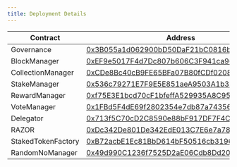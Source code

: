 ```yaml
---
title: Deployment Details
---
```


| Contract           | Address                                                                                                                                                        |
| ------------------ | -------------------------------------------------------------------------------------------------------------------------------------------------------------- |
| Governance         | [0x3B055a1d062900bD50DaF21bC0816bA84e13f29A](https://whispering-turais.explorer.staging-v2.skalenodes.com/address/0x3B055a1d062900bD50DaF21bC0816bA84e13f29A/) |
| BlockManager       | [0xEF9e5017F4d7Dc807b606C3F941ca96e17152cA1](https://whispering-turais.explorer.staging-v2.skalenodes.com/address/0xEF9e5017F4d7Dc807b606C3F941ca96e17152cA1/) |
| CollectionManager  | [0xCDe8Bc40cB9FE65BFa07B80fCDf0208b4Eb188ED](https://whispering-turais.explorer.staging-v2.skalenodes.com/address/0xCDe8Bc40cB9FE65BFa07B80fCDf0208b4Eb188ED/) |
| StakeManager       | [0x536c79271E7F9E5E851aeA9503A1b3D2B1D57b5e](https://whispering-turais.explorer.staging-v2.skalenodes.com/address/0x536c79271E7F9E5E851aeA9503A1b3D2B1D57b5e/) |
| RewardManager      | [0xf75E3E1bcd70cF1bfeffA529935A8C951D8A92a6](https://whispering-turais.explorer.staging-v2.skalenodes.com/address/0xf75E3E1bcd70cF1bfeffA529935A8C951D8A92a6/) |
| VoteManager        | [0x1FBd5F4dE69f2802354e7db87a74356c21A4d6e5](https://whispering-turais.explorer.staging-v2.skalenodes.com/address/0x1FBd5F4dE69f2802354e7db87a74356c21A4d6e5/) |
| Delegator          | [0x713f5C70cD2C8590e88bF917DF7F4Cc1eB6e821F](https://whispering-turais.explorer.staging-v2.skalenodes.com/address/0x713f5C70cD2C8590e88bF917DF7F4Cc1eB6e821F/) |
| RAZOR              | [0xDc342De801De342EdE013C7E6e7a78Fa4f548041](https://whispering-turais.explorer.staging-v2.skalenodes.com/address/0xDc342De801De342EdE013C7E6e7a78Fa4f548041/) |
| StakedTokenFactory | [0xB72acbE1Ec81BbD614bF50516cb319630cEb98D6](https://whispering-turais.explorer.staging-v2.skalenodes.com/address/0xB72acbE1Ec81BbD614bF50516cb319630cEb98D6/) |
| RandomNoManager    | [0x49d990C1236f7525D2aE06Cdb8Dd20ac796cF84B](https://whispering-turais.explorer.staging-v2.skalenodes.com/address/0x49d990C1236f7525D2aE06Cdb8Dd20ac796cF84B/) |
